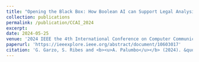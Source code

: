 ```yaml
---
title: "Opening the Black Box: How Boolean AI can Support Legal Analysis"
collection: publications
permalink: /publication/CCAI_2024
excerpt: 
date: 2024-05-25
venue: '2024 IEEE the 4th International Conference on Computer Communication and Artificial Intelligence (CCAI)'
paperurl: 'https://ieeexplore.ieee.org/abstract/document/10603017'
citation: 'G. Garzo, S. Ribes and <b><u>A. Palumbo</u></b> (2024). &quot;Opening the Black Box: How Boolean AI can Support Legal Analysis.&quot; <i>2024 IEEE the 4th International Conference on Computer Communication and Artificial Intelligence (CCAI)</i>.'
---
```

